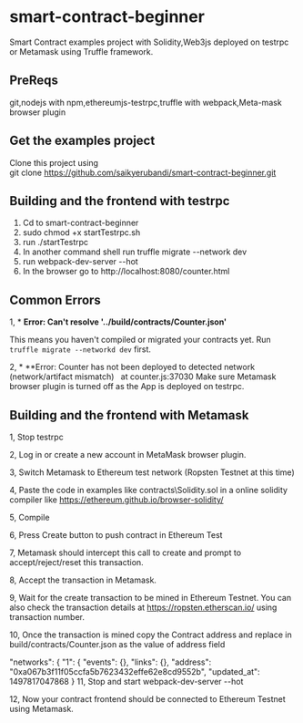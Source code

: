 # smart-contract-beginner 
Smart Contract examples project with Solidity,Web3js deployed on testrpc or  Metamask using Truffle framework.

## PreReqs
git,nodejs with npm,ethereumjs-testrpc,truffle with webpack,Meta-mask browser plugin

## Get the examples project
 Clone this project using   
  git clone https://github.com/saikyerubandi/smart-contract-beginner.git
  
## Building and the frontend with testrpc

1. Cd to smart-contract-beginner 
2. sudo chmod +x startTestrpc.sh
3. run 
   ./startTestrpc
4. In another command shell run
    truffle migrate --network dev
5. run 
    webpack-dev-server --hot
6. In the browser go to http://localhost:8080/counter.html 
     
    

## Common Errors

1, * **Error: Can't resolve '../build/contracts/Counter.json'**

This means you haven't compiled or migrated your contracts yet. Run `truffle migrate --networkd dev` first.

2, * **Error: Counter has not been deployed to detected network (network/artifact mismatch)    at counter.js:37030
    Make sure Metamask browser plugin is turned off as the App is deployed on testrpc.

## Building and the frontend with Metamask

1, Stop testrpc 

2, Log in or create a new account in MetaMask browser plugin. 

3, Switch Metamask to Ethereum test network (Ropsten Testnet at this time)

4, Paste the code in examples like contracts\Solidity.sol in a online solidity compiler like https://ethereum.github.io/browser-solidity/ 

5, Compile 

6, Press Create button to push contract in Ethereum Test

7, Metamask should intercept this call to create and prompt to accept/reject/reset this transaction.

8, Accept the transaction in Metamask.

9, Wait for the create transaction to be mined in Ethereum Testnet. You can also check the transaction details at https://ropsten.etherscan.io/ using transaction number.

10, Once the transaction is mined copy the Contract address and replace in build/contracts/Counter.json as the value of address field 

  "networks": {
  "1": {
      "events": {},
      "links": {},
      "address": "0xa067b3f11f05ccfa5b7623432effe62e8cd9552b",
      "updated_at": 1497817047868
      }
11, Stop and start webpack-dev-server --hot

12, Now your contract frontend should be connected to Ethereum Testnet using Metamask.
